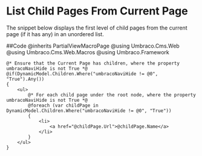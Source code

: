 # List Child Pages From Current Page
The snippet below displays the first level of child pages from the current page (if it has any) in an unordered list.

##Code 
    @inherits PartialViewMacroPage
    @using Umbraco.Cms.Web
    @using Umbraco.Cms.Web.Macros
    @using Umbraco.Framework
    
    
    @* Ensure that the Current Page has children, where the property umbracoNaviHide is not True *@
    @if(DynamicModel.Children.Where("umbracoNaviHide != @0", "True").Any())
    {
        <ul>            
            @* For each child page under the root node, where the property umbracoNaviHide is not True *@
            @foreach (var childPage in DynamicModel.Children.Where("umbracoNaviHide != @0", "True"))
            {
                <li>
                    <a href="@childPage.Url">@childPage.Name</a>
                </li>
            }
        </ul>
    }